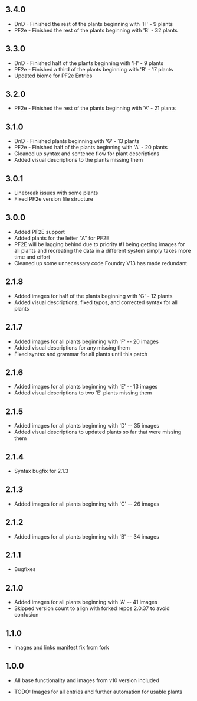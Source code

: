 3.4.0
------
* DnD - Finished the rest of the plants beginning with 'H' - 9 plants
* PF2e - Finished the rest of the plants beginning with 'B' - 32 plants

3.3.0
------
* DnD - Finished half of the plants beginning with 'H' - 9 plants
* PF2e - Finished a third of the plants beginning with 'B' - 17 plants
* Updated biome for PF2e Entries

3.2.0
------
* PF2e - Finished the rest of the plants beginning with 'A' - 21 plants

3.1.0
------
* DnD - Finished plants beginning with 'G' - 13 plants
* PF2e - Finished half of the plants beginning with 'A' - 20 plants
* Cleaned up syntax and sentence flow for plant descriptions
* Added visual descriptions to the plants missing them

3.0.1
------
* Linebreak issues with some plants
* Fixed PF2e version file structure

3.0.0
------
* Added PF2E support
* Added plants for the letter "A" for PF2E
* PF2E will be lagging behind due to priority #1 being getting images for all plants and recreating the data in a different system simply takes more time and effort
* Cleaned up some unnecessary code Foundry V13 has made redundant

2.1.8
------
* Added images for half of the plants beginning with 'G' - 12 plants
* Added visual descriptions, fixed typos, and corrected syntax for all plants


2.1.7
------
* Added images for all plants beginning with 'F' -- 20 images
* Added visual descriptions for any missing them
* Fixed syntax and grammar for all plants until this patch

2.1.6
------
* Added images for all plants beginning with 'E' -- 13 images
* Added visual descriptions to two 'E' plants missing  them

2.1.5
------
* Added images for all plants beginning with 'D' -- 35 images
* Added visual descriptions to updated plants so far that were missing them

2.1.4
------
* Syntax bugfix for 2.1.3

2.1.3
------
* Added images for all plants beginning with 'C' -- 26 images

2.1.2
------
* Added images for all plants beginning with 'B' -- 34 images

2.1.1
------
* Bugfixes

2.1.0
------
* Added images for all plants beginning with 'A' -- 41 images
* Skipped version count to align with forked repos 2.0.37 to avoid confusion

1.1.0
------
* Images and links manifest fix from fork

1.0.0
-------
* All base functionality and images from v10 version included 

* TODO: Images for all entries and further automation for usable plants
